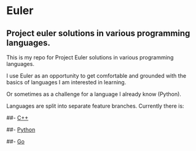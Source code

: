 # Euler
## Project euler solutions in various programming languages.

This is my repo for Project Euler solutions in various programming languages.

I use Euler as an opportunity to get comfortable and grounded with the basics of languages I am interested in learning.

Or sometimes as a challenge for a language I already know (Python).

Languages are split into separate feature branches. Currently there is:

##- [C++](https://github.com/NDevox/Euler/tree/C_Plus_Plus)

##- [Python](https://github.com/NDevox/Euler/tree/python)

##- [Go](https://github.com/NDevox/Euler/tree/golang)

